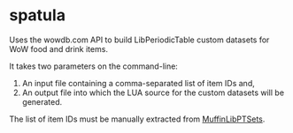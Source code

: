 # spatula

Uses the wowdb.com API to build LibPeriodicTable custom datasets for WoW food and drink items.

It takes two parameters on the command-line:

1. An input file containing a comma-separated list of item IDs and,
2. An output file into which the LUA source for the custom datasets will be generated.

The list of item IDs must be manually extracted from [MuffinLibPTSets](http://wow.curseforge.com/addons/libpt-muffinsets/).

